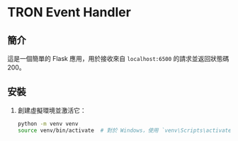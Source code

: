 # TRON Event Handler

## 簡介
這是一個簡單的 Flask 應用，用於接收來自 `localhost:6500` 的請求並返回狀態碼 200。

## 安裝
1. 創建虛擬環境並激活它：
   ```bash
   python -m venv venv
   source venv/bin/activate  # 對於 Windows，使用 `venv\Scripts\activate`
